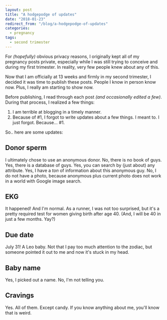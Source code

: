 ```yaml
---
layout: post
title: "A hodgepodge of updates"
date: "2018-01-23"
redirect_from: "/blog/a-hodgepodge-of-updates"
categories:
  - pregnancy
tags:
  - second trimester
---
```


For _(hopefully)_ obvious privacy reasons, I originally kept all of my pregnancy posts private, especially while I was still trying to conceive and during my first trimester. In reality, very few people knew about any of this.

Now that I am officially at 13 weeks and firmly in my second trimester, I decided it was time to publish these posts. People I know in person know now. Plus, I really am starting to show now.

Before publishing, I read through each post _(and occasionally edited a few)_. During that process, I realized a few things:

1. I am terrible at blogging in a timely manner.
1. Because of #1, I forgot to write updates about a few things. I meant to. I just forgot. Because... #1.

So.. here are some updates:

## Donor sperm

I ultimately chose to use an anonymous donor. No, there is no book of guys. Yes, there is a database of guys. Yes, you can search by (just about) any attribute. Yes, I have a _ton_ of information about this anonymous guy. No, I do not have a photo, because anonymous plus current photo does not work in a world with Google image search.

## EKG

It happened! And I'm normal. As a runner, I was not too surprised, but it's a pretty required test for women giving birth after age 40. (And, I will be 40 in just a few months. Yay?)

## Due date

July 31! A Leo baby. Not that I pay too much attention to the zodiac, but someone pointed it out to me and now it's stuck in my head.

## Baby name

Yes, I picked out a name. No, I'm not telling you.

## Cravings

Yes. All of them. Except candy. If you know anything about me, you'll know that is weird.
